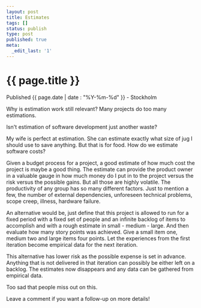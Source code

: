 ```yaml
---
layout: post
title: Estimates
tags: []
status: publish
type: post
published: true
meta:
  _edit_last: '1'
---
```


{{ page.title }}
================

<p class="meta">Published {{ page.date | date : "%Y-%m-%d" }}</span> - Stockholm</p>

Why is estimation work still relevant? Many projects do too many estimations.

Isn't estimation of software development just another waste?

My wife is perfect at estimation. She can estimate exactly what size of jug I should use to save anything. But that is for food. How do we estimate software costs?

Given a budget process for a project, a good estimate of how much cost the project  is maybe a good thing. The estimate can provide the product owner in a valuable gauge in how much money do I put in to the project versus the risk versus the possible gains. But all those are highly volatile. The productivity of any group has so many different factors. Just to mention a few, the number of external dependencies, unforeseen technical problems, scope creep, illness, hardware failure.

An alternative would be, just define that this project is allowed to run for a fixed period with a fixed set of people and an infinite backlog of items to accomplish and with a rough estimate in small - medium - large. And then evaluate how many story points was achieved. Give a small item one, medium two and large items four points. Let the experiences from the first iteration become empirical data for the next iteration.

This alternative has lower risk as the possible expense is set in advance. Anything that is not delivered in that iteration can possibly be either left on a backlog. The estimates now disappears and any data can be gathered from empirical data.

Too sad that people miss out on this.

Leave a comment  if you want a follow-up on more details!
